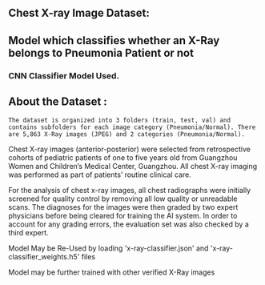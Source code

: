 ## Chest X-ray Image Dataset:
## Model which classifies whether an X-Ray belongs to Pneumonia Patient or not

### CNN Classifier Model Used.

## About the Dataset :
    The dataset is organized into 3 folders (train, test, val) and contains subfolders for each image category (Pneumonia/Normal). There are 5,863 X-Ray images (JPEG) and 2 categories (Pneumonia/Normal).

Chest X-ray images (anterior-posterior) were selected from retrospective cohorts of pediatric patients of one to five years old from Guangzhou Women and Children’s Medical Center, Guangzhou. All chest X-ray imaging was performed as part of patients’ routine clinical care.

For the analysis of chest x-ray images, all chest radiographs were initially screened for quality control by removing all low quality or unreadable scans. The diagnoses for the images were then graded by two expert physicians before being cleared for training the AI system. In order to account for any grading errors, the evaluation set was also checked by a third expert.


Model May be Re-Used by loading 'x-ray-classifier.json' and 'x-ray-classifier_weights.h5' files

Model may be further trained with other verified X-Ray images
